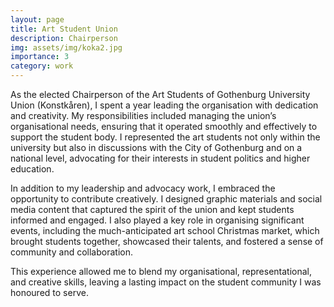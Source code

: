 ```yaml
---
layout: page
title: Art Student Union
description: Chairperson
img: assets/img/koka2.jpg
importance: 3
category: work
---
```


As the elected Chairperson of the Art Students of Gothenburg University Union (Konstkåren), I spent a year leading the organisation with dedication and creativity. My responsibilities included managing the union’s organisational needs, ensuring that it operated smoothly and effectively to support the student body. I represented the art students not only within the university but also in discussions with the City of Gothenburg and on a national level, advocating for their interests in student politics and higher education. 

In addition to my leadership and advocacy work, I embraced the opportunity to contribute creatively. I designed graphic materials and social media content that captured the spirit of the union and kept students informed and engaged. I also played a key role in organising significant events, including the much-anticipated art school Christmas market, which brought students together, showcased their talents, and fostered a sense of community and collaboration.

This experience allowed me to blend my organisational, representational, and creative skills, leaving a lasting impact on the student community I was honoured to serve.

